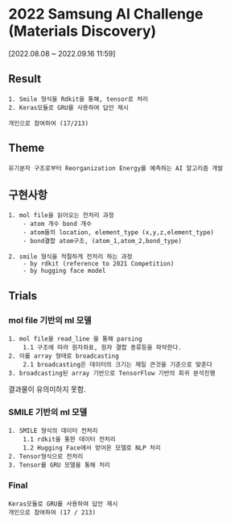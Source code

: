 # 2022 Samsung AI Challenge (Materials Discovery)
[2022.08.08 ~ 2022.09.16 11:59]

## Result
    
    1. Smile 형식을 Rdkit을 통해, tensor로 처리
    2. Keras모듈로 GRU를 사용하여 답안 제시
    
    개인으로 참여하여 (17/213)


## Theme

    유기분자 구조로부터 Reorganization Energy를 예측하는 AI 알고리즘 개발

## 구현사항

    1. mol file을 읽어오는 전처리 과정
        - atom 개수 bond 개수
        - atom들의 location, element_type (x,y,z,element_type)
        - bond결합 atom구조, (atom_1,atom_2,bond_type) 
    
    2. smile 형식을 적절하게 전처리 하는 과정
        - by rdkit (reference to 2021 Competition)
        - by hugging face model


## Trials

### mol file 기반의 ml 모델

    1. mol file을 read_line 을 통해 parsing
        1.1 구조에 따라 원자좌표, 원자 결합 종류등을 파악한다.
    2. 이를 array 형태로 broadcasting 
        2.1 broadcasting은 데이터의 크기는 제일 큰것을 기준으로 맞춘다
    3. broadcasting된 array 기반으로 TensorFlow 기반의 회귀 분석진행

결과물이 유의미하지 못함.

### SMILE 기반의 ml 모델

    1. SMILE 형식의 데이터 전처리
        1.1 rdkit을 통한 데이터 전처리
        1.2 Hugging Face에서 얻어온 모델로 NLP 처리
    2. Tensor형식으로 전처리
    3. Tensor를 GRU 모델을 통해 처리

### Final

    Keras모듈로 GRU를 사용하여 답안 제시
    개인으로 참여하여 (17 / 213)
